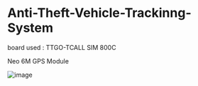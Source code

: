 # Anti-Theft-Vehicle-Trackinng-System

board used : TTGO-TCALL SIM 800C

Neo 6M GPS Module

![image](https://user-images.githubusercontent.com/91335214/164271233-24404b4a-696d-4d55-b759-0672b58f8ce9.png)
